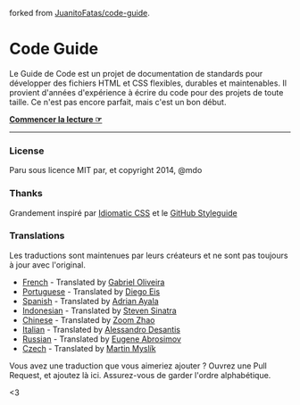forked from [JuanitoFatas/code-guide](https://github.com/JuanitoFatas/code-guide).

# Code Guide

Le Guide de Code est un projet de documentation de standards pour développer
des fichiers HTML et CSS flexibles, durables et maintenables. Il provient
d'années d'expérience à écrire du code pour des projets de toute taille. Ce
n'est pas encore parfait, mais c'est un bon début.

**[Commencer la lecture ☞](http://pixnet.github.io/frontend-guideline)**

---

### License

Paru sous licence MIT par, et copyright 2014, @mdo

### Thanks

Grandement inspiré par [Idiomatic CSS](https://github.com/necolas/idiomatic-css) et le [GitHub Styleguide](http://github.com/styleguide)

### Translations

Les traductions sont maintenues par leurs créateurs et ne sont pas toujours
à jour avec l'original.
- [French](https://oliveira-gabriel.github.io/frontend-guideline/) - Translated by [Gabriel Oliveira](https://github.com/oliveira-gabriel)
- [Portuguese](http://diegoeis.github.io/code-guide/) - Translated by [Diego Eis](http://tableless.com.br/)
- [Spanish](http://adrianayala.mx/code-guide/es/) - Translated by [Adrian Ayala](http://adrianayala.mx/)
- [Indonesian](http://diagramatics.github.io/code-guide-id) - Translated by [Steven Sinatra](http://diagramatics.me)
- [Chinese](http://zoomzhao.github.io/code-guide/) - Translated by [Zoom Zhao](https://github.com/ZoomZhao)
- [Italian](http://alessandro1997.github.io/code-guide/) - Translated by [Alessandro Desantis](https://github.com/alessandro1997)
- [Russian](http://instanceofpro.github.io/code-guide/) - Translated by [Eugene Abrosimov](https://github.com/instanceofpro)
- [Czech](http://smedzlatko.github.io/) - Translated by [Martin Myslík](https://github.com/Smedzlatko)

Vous avez une traduction que vous aimeriez ajouter ? Ouvrez une Pull Request,
et ajoutez là ici. Assurez-vous de garder l'ordre alphabétique.

<3
